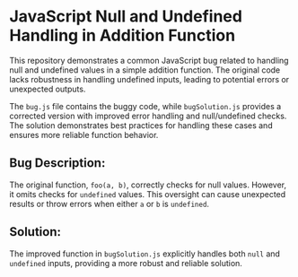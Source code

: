 # JavaScript Null and Undefined Handling in Addition Function

This repository demonstrates a common JavaScript bug related to handling null and undefined values in a simple addition function. The original code lacks robustness in handling undefined inputs, leading to potential errors or unexpected outputs.

The `bug.js` file contains the buggy code, while `bugSolution.js` provides a corrected version with improved error handling and null/undefined checks. The solution demonstrates best practices for handling these cases and ensures more reliable function behavior.

## Bug Description:

The original function, `foo(a, b)`, correctly checks for null values. However, it omits checks for `undefined` values. This oversight can cause unexpected results or throw errors when either `a` or `b` is `undefined`. 

## Solution:

The improved function in `bugSolution.js` explicitly handles both `null` and `undefined` inputs, providing a more robust and reliable solution.
